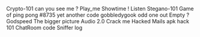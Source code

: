 Crypto-101
can you see me ?
Play_me
Showtime ! 
Listen
Stegano-101
Game of ping pong
#8735
yet another code
gobbledygook
odd one out
Empty ?
Godspeed
The bigger picture
Audio 2.0
Crack me
Hacked Mails
apk hack 101
ChatRoom code
Sniffer log
